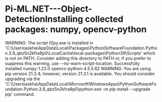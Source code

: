 # Pi-ML.NET---Object-DetectionInstalling collected packages: numpy, opencv-python
  WARNING: The script f2py.exe is installed in 'C:\Users\askha\AppData\Local\Packages\PythonSoftwareFoundation.Python.3.9_qbz5n2kfra8p0\LocalCache\local-packages\Python39\Scripts' which is not on PATH.
  Consider adding this directory to PATH or, if you prefer to suppress this warning, use --no-warn-script-location.
Successfully installed numpy-1.22.0 opencv-python-4.5.5.62
WARNING: You are using pip version 21.2.4; however, version 21.3.1 is available.
You should consider upgrading via the 'C:\Users\askha\AppData\Local\Microsoft\WindowsApps\PythonSoftwareFoundation.Python.3.9_qbz5n2kfra8p0\python.exe -m pip install --upgrade pip' command.